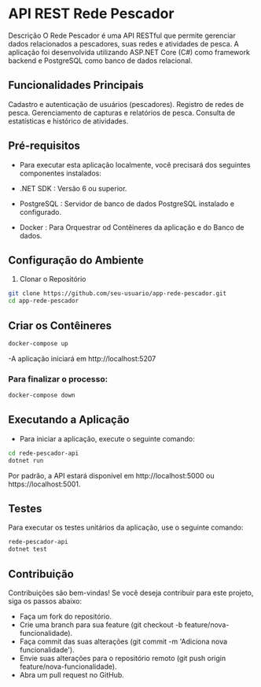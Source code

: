 # API REST Rede Pescador

Descrição
O Rede Pescador é uma API RESTful que permite gerenciar dados relacionados a pescadores, suas redes e atividades de pesca. A aplicação foi desenvolvida utilizando ASP.NET Core (C#) como framework backend e PostgreSQL como banco de dados relacional.

## Funcionalidades Principais
Cadastro e autenticação de usuários (pescadores).
Registro de redes de pesca.
Gerenciamento de capturas e relatórios de pesca.
Consulta de estatísticas e histórico de atividades.

## Pré-requisitos
- Para executar esta aplicação localmente, você precisará dos seguintes componentes instalados:

- .NET SDK : Versão 6 ou superior.
- PostgreSQL : Servidor de banco de dados PostgreSQL instalado e configurado.
- Docker : Para Orquestrar od Contêineres da aplicação e do Banco de dados.

## Configuração do Ambiente

1. Clonar o Repositório

```bash
git clone https://github.com/seu-usuario/app-rede-pescador.git
cd app-rede-pescador
```

## Criar os Contêineres

```bash
docker-compose up
```
-A aplicação iniciará em http://localhost:5207
### Para finalizar o processo:

```bash
docker-compose down
```

## Executando a Aplicação

- Para iniciar a aplicação, execute o seguinte comando:

```bash
cd rede-pescador-api
dotnet run
```

Por padrão, a API estará disponível em http://localhost:5000 ou https://localhost:5001.

## Testes

Para executar os testes unitários da aplicação, use o seguinte comando:

```bash
rede-pescador-api
dotnet test
```

## Contribuição

Contribuições são bem-vindas! Se você deseja contribuir para este projeto, siga os passos abaixo:

- Faça um fork do repositório.
- Crie uma branch para sua feature (git checkout -b feature/nova-funcionalidade).
- Faça commit das suas alterações (git commit -m 'Adiciona nova funcionalidade').
- Envie suas alterações para o repositório remoto (git push origin feature/nova-funcionalidade).
- Abra um pull request no GitHub.


